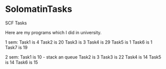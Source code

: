 # SolomatinTasks
SCF Tasks

Here are my programs which I did in university.

1 sem:
Task1 is 4
Task2 is 20
Task3 is 3
Task4 is 29
Task5 is 1
Task6 is 1
Task7 is 19


2 sem:
Task1 is 10 - stack an queue
Task2 is 3
Task3 is 22
Task4 is 14
Task5 is 14
Task6 is 15

